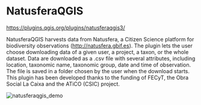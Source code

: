 # NatusferaQGIS

https://plugins.qgis.org/plugins/natusferaqgis3/

NatusferaQGIS harvests data from Natusfera, a Citizen Science platform for biodiversity observations (http://natusfera.gbif.es). The plugin lets the user choose downloading data of a given user, a project, a taxon, or the whole dataset. Data are downloaded as a .csv file with several attributes, including location, taxonomic name, taxonomic group, date and time of observation. The file is saved in a folder chosen by the user when the download starts. This plugin has been developed thanks to the funding of FECyT, the Obra Social La Caixa and the ATiCO (CSIC) project.

![natusferaqgis_demo](https://cloud.githubusercontent.com/assets/22680968/22024254/9ce77cca-dcc9-11e6-8e53-7971c7523406.png)
